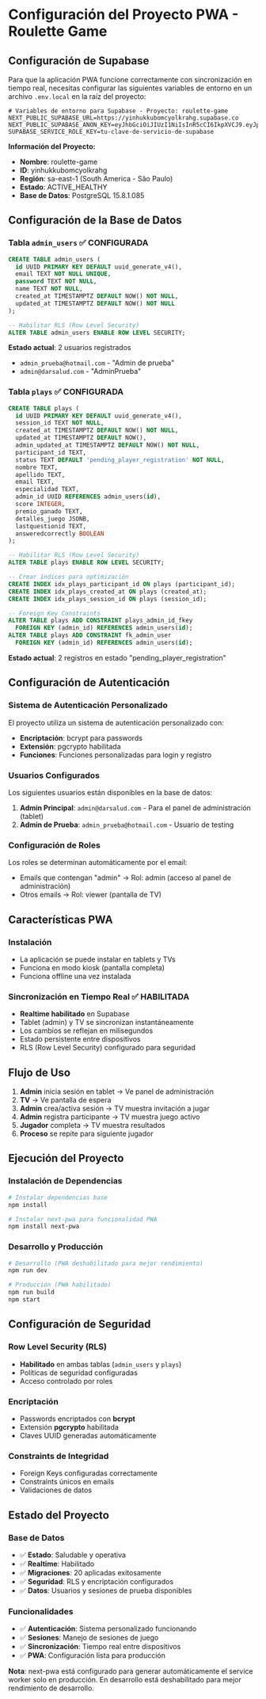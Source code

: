 # Configuración del Proyecto PWA - Roulette Game

## Configuración de Supabase

Para que la aplicación PWA funcione correctamente con sincronización en tiempo real, necesitas configurar las siguientes variables de entorno en un archivo `.env.local` en la raíz del proyecto:

```env
# Variables de entorno para Supabase - Proyecto: roulette-game
NEXT_PUBLIC_SUPABASE_URL=https://yinhukkubomcyolkrahg.supabase.co
NEXT_PUBLIC_SUPABASE_ANON_KEY=eyJhbGciOiJIUzI1NiIsInR5cCI6IkpXVCJ9.eyJpc3MiOiJzdXBhYmFzZSIsInJlZiI6Inlpbmh1a2t1Ym9tY3lvbGtyYWhnIiwicm9sZSI6ImFub24iLCJpYXQiOjE3NDY3MTUyNzIsImV4cCI6MjA2MjI5MTI3Mn0.Bj3CAHgAjenFDoaxbLprlBAHcMyDffbtcHhGOQxu0Mc
SUPABASE_SERVICE_ROLE_KEY=tu-clave-de-servicio-de-supabase
```

**Información del Proyecto:**
- **Nombre**: roulette-game
- **ID**: yinhukkubomcyolkrahg
- **Región**: sa-east-1 (South America - São Paulo)
- **Estado**: ACTIVE_HEALTHY
- **Base de Datos**: PostgreSQL 15.8.1.085

## Configuración de la Base de Datos

### Tabla `admin_users` ✅ CONFIGURADA

```sql
CREATE TABLE admin_users (
  id UUID PRIMARY KEY DEFAULT uuid_generate_v4(),
  email TEXT NOT NULL UNIQUE,                    
  password TEXT NOT NULL,                        
  name TEXT NOT NULL,
  created_at TIMESTAMPTZ DEFAULT NOW() NOT NULL,
  updated_at TIMESTAMPTZ DEFAULT NOW() NOT NULL
);

-- Habilitar RLS (Row Level Security)
ALTER TABLE admin_users ENABLE ROW LEVEL SECURITY;
```

**Estado actual**: 2 usuarios registrados
- `admin_prueba@hotmail.com` - "Admin de prueba"
- `admin@darsalud.com` - "AdminPrueba"

### Tabla `plays` ✅ CONFIGURADA

```sql
CREATE TABLE plays (
  id UUID PRIMARY KEY DEFAULT uuid_generate_v4(),
  session_id TEXT NOT NULL,                      
  created_at TIMESTAMPTZ DEFAULT NOW() NOT NULL,
  updated_at TIMESTAMPTZ DEFAULT NOW(),
  admin_updated_at TIMESTAMPTZ DEFAULT NOW() NOT NULL, 
  participant_id TEXT,                           
  status TEXT DEFAULT 'pending_player_registration' NOT NULL,
  nombre TEXT,
  apellido TEXT,
  email TEXT,
  especialidad TEXT,
  admin_id UUID REFERENCES admin_users(id),     
  score INTEGER,
  premio_ganado TEXT,
  detalles_juego JSONB,
  lastquestionid TEXT,                           
  answeredcorrectly BOOLEAN                      
);

-- Habilitar RLS (Row Level Security)
ALTER TABLE plays ENABLE ROW LEVEL SECURITY;

-- Crear índices para optimización
CREATE INDEX idx_plays_participant_id ON plays (participant_id);
CREATE INDEX idx_plays_created_at ON plays (created_at);
CREATE INDEX idx_plays_session_id ON plays (session_id);

-- Foreign Key Constraints
ALTER TABLE plays ADD CONSTRAINT plays_admin_id_fkey 
  FOREIGN KEY (admin_id) REFERENCES admin_users(id);
ALTER TABLE plays ADD CONSTRAINT fk_admin_user 
  FOREIGN KEY (admin_id) REFERENCES admin_users(id);
```

**Estado actual**: 2 registros en estado "pending_player_registration"

## Configuración de Autenticación

### Sistema de Autenticación Personalizado

El proyecto utiliza un sistema de autenticación personalizado con:
- **Encriptación**: bcrypt para passwords
- **Extensión**: pgcrypto habilitada
- **Funciones**: Funciones personalizadas para login y registro

### Usuarios Configurados

Los siguientes usuarios están disponibles en la base de datos:

1. **Admin Principal**: `admin@darsalud.com` - Para el panel de administración (tablet)
2. **Admin de Prueba**: `admin_prueba@hotmail.com` - Usuario de testing

### Configuración de Roles

Los roles se determinan automáticamente por el email:
- Emails que contengan "admin" → Rol: admin (acceso al panel de administración)
- Otros emails → Rol: viewer (pantalla de TV)

## Características PWA

### Instalación
- La aplicación se puede instalar en tablets y TVs
- Funciona en modo kiosk (pantalla completa)
- Funciona offline una vez instalada

### Sincronización en Tiempo Real ✅ HABILITADA
- **Realtime habilitado** en Supabase
- Tablet (admin) y TV se sincronizan instantáneamente
- Los cambios se reflejan en milisegundos
- Estado persistente entre dispositivos
- RLS (Row Level Security) configurado para seguridad

## Flujo de Uso

1. **Admin** inicia sesión en tablet → Ve panel de administración
2. **TV** → Ve pantalla de espera
3. **Admin** crea/activa sesión → TV muestra invitación a jugar
4. **Admin** registra participante → TV muestra juego activo
5. **Jugador** completa → TV muestra resultados
6. **Proceso** se repite para siguiente jugador

## Ejecución del Proyecto

### Instalación de Dependencias

```bash
# Instalar dependencias base
npm install

# Instalar next-pwa para funcionalidad PWA
npm install next-pwa
```

### Desarrollo y Producción

```bash
# Desarrollo (PWA deshabilitado para mejor rendimiento)
npm run dev

# Producción (PWA habilitado)
npm run build
npm start
```

## Configuración de Seguridad

### Row Level Security (RLS)
- **Habilitado** en ambas tablas (`admin_users` y `plays`)
- Políticas de seguridad configuradas
- Acceso controlado por roles

### Encriptación
- Passwords encriptados con **bcrypt**
- Extensión **pgcrypto** habilitada
- Claves UUID generadas automáticamente

### Constraints de Integridad
- Foreign Keys configuradas correctamente
- Constraints únicos en emails
- Validaciones de datos

## Estado del Proyecto

### Base de Datos
- ✅ **Estado**: Saludable y operativa
- ✅ **Realtime**: Habilitado
- ✅ **Migraciones**: 20 aplicadas exitosamente
- ✅ **Seguridad**: RLS y encriptación configurados
- ✅ **Datos**: Usuarios y sesiones de prueba disponibles

### Funcionalidades
- ✅ **Autenticación**: Sistema personalizado funcionando
- ✅ **Sesiones**: Manejo de sesiones de juego
- ✅ **Sincronización**: Tiempo real entre dispositivos
- ✅ **PWA**: Configuración lista para producción

**Nota**: next-pwa está configurado para generar automáticamente el service worker solo en producción. En desarrollo está deshabilitado para mejor rendimiento de desarrollo.